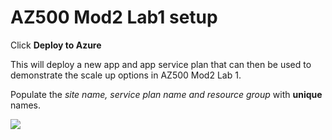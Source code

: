 # AZ500 Mod2 Lab1 setup

Click **Deploy to Azure**
 
 
 This will deploy a new app and app service plan that can then be used to demonstrate the scale up options in AZ500 Mod2 Lab 1.

Populate the *site name, service plan name and resource group* with **unique** names.
 
<a href="https://portal.azure.com/#create/Microsoft.Template/uri/https%3A%2F%2Fraw.githubusercontent.com%2FGoDeploy%2FAZ500%2Fmaster%2FAZ500%20Mod2%20Lab1%2Ftemplate.json
" target="_blank">
    <img src="http://azuredeploy.net/deploybutton.png"/>
</a>
